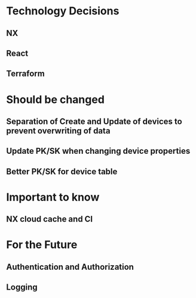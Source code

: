 # Technology Decisions

## NX

## React

## Terraform


# Should be changed

## Separation of Create and Update of devices to prevent overwriting of data

## Update PK/SK when changing device properties

## Better PK/SK for device table


# Important to know

## NX cloud cache and CI


# For the Future

## Authentication and Authorization

## Logging

